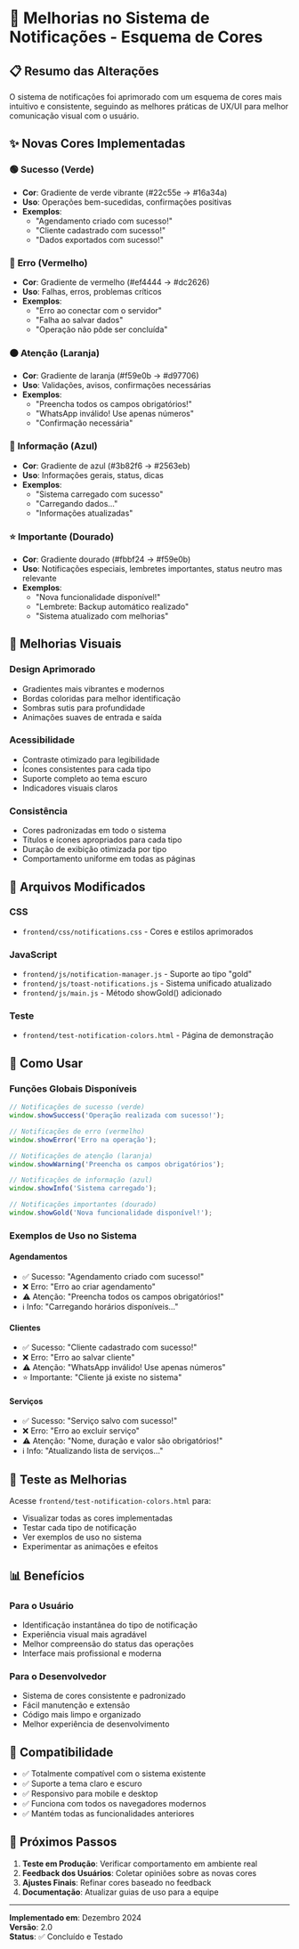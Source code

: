 # 🎨 Melhorias no Sistema de Notificações - Esquema de Cores

## 📋 Resumo das Alterações

O sistema de notificações foi aprimorado com um esquema de cores mais intuitivo e consistente, seguindo as melhores práticas de UX/UI para melhor comunicação visual com o usuário.

## ✨ Novas Cores Implementadas

### 🟢 **Sucesso (Verde)**
- **Cor**: Gradiente de verde vibrante (#22c55e → #16a34a)
- **Uso**: Operações bem-sucedidas, confirmações positivas
- **Exemplos**: 
  - "Agendamento criado com sucesso!"
  - "Cliente cadastrado com sucesso!"
  - "Dados exportados com sucesso!"

### 🔴 **Erro (Vermelho)**
- **Cor**: Gradiente de vermelho (#ef4444 → #dc2626)
- **Uso**: Falhas, erros, problemas críticos
- **Exemplos**:
  - "Erro ao conectar com o servidor"
  - "Falha ao salvar dados"
  - "Operação não pôde ser concluída"

### 🟠 **Atenção (Laranja)**
- **Cor**: Gradiente de laranja (#f59e0b → #d97706)
- **Uso**: Validações, avisos, confirmações necessárias
- **Exemplos**:
  - "Preencha todos os campos obrigatórios!"
  - "WhatsApp inválido! Use apenas números"
  - "Confirmação necessária"

### 🔵 **Informação (Azul)**
- **Cor**: Gradiente de azul (#3b82f6 → #2563eb)
- **Uso**: Informações gerais, status, dicas
- **Exemplos**:
  - "Sistema carregado com sucesso"
  - "Carregando dados..."
  - "Informações atualizadas"

### ⭐ **Importante (Dourado)**
- **Cor**: Gradiente dourado (#fbbf24 → #f59e0b)
- **Uso**: Notificações especiais, lembretes importantes, status neutro mas relevante
- **Exemplos**:
  - "Nova funcionalidade disponível!"
  - "Lembrete: Backup automático realizado"
  - "Sistema atualizado com melhorias"

## 🎯 Melhorias Visuais

### **Design Aprimorado**
- Gradientes mais vibrantes e modernos
- Bordas coloridas para melhor identificação
- Sombras sutis para profundidade
- Animações suaves de entrada e saída

### **Acessibilidade**
- Contraste otimizado para legibilidade
- Ícones consistentes para cada tipo
- Suporte completo ao tema escuro
- Indicadores visuais claros

### **Consistência**
- Cores padronizadas em todo o sistema
- Títulos e ícones apropriados para cada tipo
- Duração de exibição otimizada por tipo
- Comportamento uniforme em todas as páginas

## 📁 Arquivos Modificados

### **CSS**
- `frontend/css/notifications.css` - Cores e estilos aprimorados

### **JavaScript**
- `frontend/js/notification-manager.js` - Suporte ao tipo "gold"
- `frontend/js/toast-notifications.js` - Sistema unificado atualizado
- `frontend/js/main.js` - Método showGold() adicionado

### **Teste**
- `frontend/test-notification-colors.html` - Página de demonstração

## 🚀 Como Usar

### **Funções Globais Disponíveis**
```javascript
// Notificações de sucesso (verde)
window.showSuccess('Operação realizada com sucesso!');

// Notificações de erro (vermelho)
window.showError('Erro na operação');

// Notificações de atenção (laranja)
window.showWarning('Preencha os campos obrigatórios');

// Notificações de informação (azul)
window.showInfo('Sistema carregado');

// Notificações importantes (dourado)
window.showGold('Nova funcionalidade disponível!');
```

### **Exemplos de Uso no Sistema**

#### **Agendamentos**
- ✅ Sucesso: "Agendamento criado com sucesso!"
- ❌ Erro: "Erro ao criar agendamento"
- ⚠️ Atenção: "Preencha todos os campos obrigatórios!"
- ℹ️ Info: "Carregando horários disponíveis..."

#### **Clientes**
- ✅ Sucesso: "Cliente cadastrado com sucesso!"
- ❌ Erro: "Erro ao salvar cliente"
- ⚠️ Atenção: "WhatsApp inválido! Use apenas números"
- ⭐ Importante: "Cliente já existe no sistema"

#### **Serviços**
- ✅ Sucesso: "Serviço salvo com sucesso!"
- ❌ Erro: "Erro ao excluir serviço"
- ⚠️ Atenção: "Nome, duração e valor são obrigatórios!"
- ℹ️ Info: "Atualizando lista de serviços..."

## 🎨 Teste as Melhorias

Acesse `frontend/test-notification-colors.html` para:
- Visualizar todas as cores implementadas
- Testar cada tipo de notificação
- Ver exemplos de uso no sistema
- Experimentar as animações e efeitos

## 📊 Benefícios

### **Para o Usuário**
- Identificação instantânea do tipo de notificação
- Experiência visual mais agradável
- Melhor compreensão do status das operações
- Interface mais profissional e moderna

### **Para o Desenvolvedor**
- Sistema de cores consistente e padronizado
- Fácil manutenção e extensão
- Código mais limpo e organizado
- Melhor experiência de desenvolvimento

## 🔄 Compatibilidade

- ✅ Totalmente compatível com o sistema existente
- ✅ Suporte a tema claro e escuro
- ✅ Responsivo para mobile e desktop
- ✅ Funciona com todos os navegadores modernos
- ✅ Mantém todas as funcionalidades anteriores

## 🎯 Próximos Passos

1. **Teste em Produção**: Verificar comportamento em ambiente real
2. **Feedback dos Usuários**: Coletar opiniões sobre as novas cores
3. **Ajustes Finais**: Refinar cores baseado no feedback
4. **Documentação**: Atualizar guias de uso para a equipe

---

**Implementado em**: Dezembro 2024  
**Versão**: 2.0  
**Status**: ✅ Concluído e Testado
